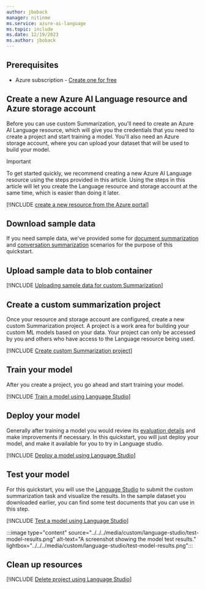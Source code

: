 ```yaml
---
author: jboback
manager: nitinme
ms.service: azure-ai-language
ms.topic: include
ms.date: 12/19/2023
ms.author: jboback
---
```


## Prerequisites

* Azure subscription - [Create one for free](https://azure.microsoft.com/free/cognitive-services)

## Create a new Azure AI Language resource and Azure storage account

Before you can use custom Summarization, you'll need to create an Azure AI Language resource, which will give you the credentials that you need to create a project and start training a model. You'll also need an Azure storage account, where you can upload your dataset that will be used to build your model.

> [!IMPORTANT]
> To get started quickly, we recommend creating a new Azure AI Language resource using the steps provided in this article. Using the steps in this article will let you create the Language resource and storage account at the same time, which is easier than doing it later.
>
<!--- > If you have a pre-existing resource that you'd like to use, you will need to connect it to storage account. See [guidance to using a pre-existing resource](../../../includes/custom/use-pre-existing-resource.md) for information. --->

[!INCLUDE [create a new resource from the Azure portal](../../../includes/custom/resource-creation-azure-portal.md)]

## Download sample data

If you need sample data, we've provided some for [document summarization](https://github.com/Azure-Samples/cognitive-services-sample-data-files/tree/master/language-service/Custom%20summarization/abstractive-document-samples) and [conversation summarization](https://github.com/Azure-Samples/cognitive-services-sample-data-files/tree/master/language-service/Custom%20summarization/abstractive-conversation-samples) scenarios for the purpose of this quickstart.

## Upload sample data to blob container

[!INCLUDE [Uploading sample data for custom Summarization](../../../includes/custom/language-studio/upload-data-to-storage.md)]

## Create a custom summarization project

Once your resource and storage account are configured, create a new custom Summarization project. A project is a work area for building your custom ML models based on your data. Your project can only be accessed by you and others who have access to the Language resource being used.

[!INCLUDE [Create custom Summarization project](../../../includes/custom/language-studio/create-project.md)]

## Train your model

After you create a project, you go ahead and start training your model.

[!INCLUDE [Train a model using Language Studio](../../../includes/custom/language-studio/train-your-model.md)]

## Deploy your model

Generally after training a model you would review its [evaluation details](../../custom/how-to/test-evaluate.md) and make improvements if necessary. In this quickstart, you will just deploy your model, and make it available for you to try in Language studio.

[!INCLUDE [Deploy a model using Language Studio](../../../includes/custom/language-studio/deployment.md)]

## Test your model

 For this quickstart, you will use the [Language Studio](https://aka.ms/LanguageStudio) to submit the custom summarization task and visualize the results. In the sample dataset you downloaded earlier, you can find some test documents that you can use in this step.

[!INCLUDE [Test a model using Language Studio](../../../includes/custom/language-studio/test-model.md)]

:::image type="content" source="../../../media/custom/language-studio/test-model-results.png" alt-text="A screenshot showing the model test results." lightbox="../../../media/custom/language-studio/test-model-results.png":::

## Clean up resources

[!INCLUDE [Delete project using Language Studio](../../../includes/custom/language-studio/delete-project.md)]
